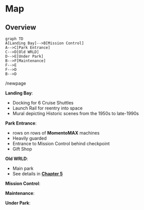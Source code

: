 # Map

## Overview

```mermaid
graph TD
A[Landing Bay]-->B[Mission Control]
A-->C[Park Entrance]
C-->D[Old WRLD]
D-->E[Under Park]
B-->F[Maintenance]
F-->E
F-->D
B-->D

```

/newpage

**Landing Bay**:

* Docking for 6 Cruise Shuttles
* Launch Rail for reentry into space
* Mural depicting Historic scenes from the 1950s to late-1990s

**Park Entrance**:

* rows on rows of **MomentoMAX** machines
* Heavily guarded
* Entrance to Mission Control behind checkpoint
* Gift Shop

**Old WRLD**:

* Main park
* See details in **<u>Chapter 5</u>**

**Mission Control**:



**Maintenance**:

**Under Park**: